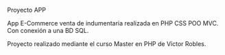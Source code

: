 Proyecto APP 

App E-Commerce venta de indumentaria realizada en PHP CSS POO MVC. Con conexión a una BD SQL.

Proyecto realizado mediante el curso Master en PHP de Víctor Robles.
